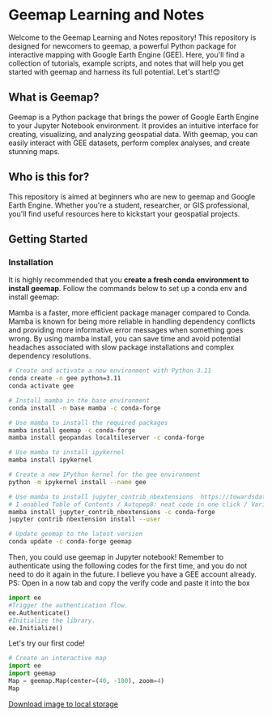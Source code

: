 # Geemap Learning and Notes

Welcome to the Geemap Learning and Notes repository! This repository is designed for newcomers to geemap, a powerful Python package for interactive mapping with Google Earth Engine (GEE). Here, you'll find a collection of tutorials, example scripts, and notes that will help you get started with geemap and harness its full potential. Let's start!😊

## What is Geemap?

Geemap is a Python package that brings the power of Google Earth Engine to your Jupyter Notebook environment. It provides an intuitive interface for creating, visualizing, and analyzing geospatial data. With geemap, you can easily interact with GEE datasets, perform complex analyses, and create stunning maps.

## Who is this for?

This repository is aimed at beginners who are new to geemap and Google Earth Engine. Whether you're a student, researcher, or GIS professional, you'll find useful resources here to kickstart your geospatial projects.

## Getting Started

### Installation

It is highly recommended that you **create a fresh conda environment to install geemap**. Follow the commands below to set up a conda env and install geemap:

Mamba is a faster, more efficient package manager compared to Conda. Mamba is known for being more reliable in handling dependency conflicts and providing more informative error messages when something goes wrong.
By using mamba install, you can save time and avoid potential headaches associated with slow package installations and complex dependency resolutions.


```bash
# Create and activate a new environment with Python 3.11
conda create -n gee python=3.11
conda activate gee

# Install mamba in the base environment
conda install -n base mamba -c conda-forge

# Use mamba to install the required packages
mamba install geemap -c conda-forge
mamba install geopandas localtileserver -c conda-forge

# Use mamba to install ipykernel
mamba install ipykernel

# Create a new IPython kernel for the gee environment
python -m ipykernel install --name gee

# Use mamba to install jupyter_contrib_nbextensions  https://towardsdatascience.com/jupyter-notebook-extensions-517fa69d2231
# I enabled Table of Contents / Autopep8: neat code in one click / Variable inspector: keep track of your workspace / ExecuteTime: show when and how long cells ran
mamba install jupyter_contrib_nbextensions -c conda-forge
jupyter contrib nbextension install --user

# Update geemap to the latest version
conda update -c conda-forge geemap

```

Then, you could use geemap in Jupyter notebook!
Remember to authenticate using the following codes for the first time, and you do not need to do it again in the future. I believe you have a GEE account already.
PS: Open in a now tab and copy the verify code and paste it into the box
```python
import ee
#Trigger the authentication flow.
ee.Authenticate()
#Initialize the library.
ee.Initialize()

```
Let's try our first code!
```python
# Create an interactive map
import ee
import geemap
Map = geemap.Map(center=(40, -100), zoom=4)
Map
```

[Download image to local storage](Examples/Example_01.md)


